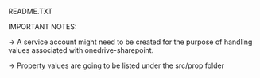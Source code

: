 README.TXT

IMPORTANT NOTES:

-> A service account might need to be created for the purpose of handling values associated with onedrive-sharepoint.

-> Property values are going to be listed under the src/prop folder
